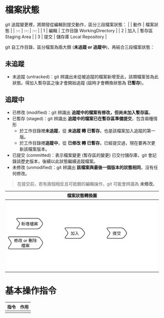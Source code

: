# 檔案狀態

git 追蹤變更裡，將開發從編輯到提交動作，區分三段檔案狀態：
|  | 動作 | 檔案狀態 |
| :-: | :-: | :-: |
| 1 | 編輯 | 工作目錄 WorkingDirectory |
| 2 | 加入 | 暫存區 Staging Area |
| 3 | 提交 | 儲存庫 Local Repository |

git 自工作目錄，區分檔案為兩大類 (**未追蹤 or 追蹤中**)，再結合三段檔案狀態：

## 未追蹤
- 未追蹤 (untracked)：git 辨識出未從被追蹤的檔案新增至此，該類檔案皆為此狀態。得加入暫存區之後才會開始追蹤 (屆時才會轉換狀態為 **已暫存**)。

## 追蹤中
- 已修改 (modified)：git 辨識出 **追蹤中的檔案有修改，但尚未加入暫存區**。
- 已暫存 (staged)：git 辨識出 **追蹤中的檔案已在暫存區準備提交**，包含兩種情形
    - 於工作目錄裡**未追蹤**，從 **未追蹤 轉 已暫存**。也是該檔案加入追蹤的第一版。
    - 於工作目錄裡**追蹤中**，從 **已修改 轉 已暫存**。已經提交過，現在要再次更新該檔案版本。
- 已提交 (committed)：表示檔案變更 (暫存區的變更) 已交付儲存庫，git 會記錄該歷史版本，後續以此狀態繼續追蹤檔案。
- 未修改 (unmodified)：git 辨識出 **該檔案與最後一個版本的狀態相同**，沒有任何修改。
> 在提交前，若有兩個相反且可抵銷的編輯操作，git 可能會辨識為 **未修改**。

| 檔案狀態轉換圖 |
| :-: |
| ![file status](./images/file_status.png) |

# 基本操作指令

| 指令 | 作用 |
| :-: | :-: |
|  |  |

